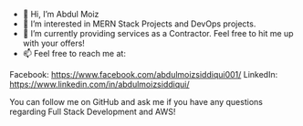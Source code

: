 - 👋 Hi, I’m Abdul Moiz 
- 👀 I’m interested in MERN Stack Projects and DevOps projects.
- 🌱 I’m currently providing services as a Contractor. Feel free to hit me up with your offers!
- 📫 Feel free to reach me at:

Facebook: https://www.facebook.com/abdulmoizsiddiqui001/
LinkedIn: https://www.linkedin.com/in/abdulmoizsiddiqui/

You can follow me on GitHub and ask me if you have any questions regarding Full Stack Development and AWS!
